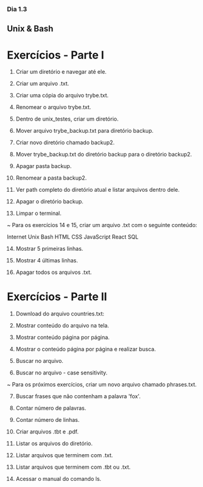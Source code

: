 ### Dia 1.3

## Unix & Bash

# Exercícios - Parte I

1. Criar um diretório e navegar até ele.

2. Criar um arquivo .txt.

3. Criar uma cópia do arquivo trybe.txt.

4. Renomear o arquivo trybe.txt.

5. Dentro de unix_testes, criar um diretório.

6. Mover arquivo trybe_backup.txt para diretório backup.

7. Criar novo diretório chamado backup2.

8. Mover trybe_backup.txt do diretório backup para o diretório backup2.

9. Apagar pasta backup.

10. Renomear a pasta backup2.

11. Ver path completo do diretório atual e listar arquivos dentro dele.

12. Apagar o diretório backup.

13. Limpar o terminal.

~ Para os exercícios 14 e 15, criar um arquivo .txt com o seguinte conteúdo:

Internet
Unix
Bash
HTML
CSS
JavaScript
React
SQL

14. Mostrar 5 primeiras linhas.

15. Mostrar 4 últimas linhas.

16. Apagar todos os arquivos .txt.

# Exercícios - Parte II

1. Download do arquivo countries.txt:

2. Mostrar conteúdo do arquivo na tela.

3. Mostrar conteúdo página por página.

4. Mostrar o conteúdo página por página e realizar busca.

5. Buscar no arquivo.

6. Buscar no arquivo - case sensitivity.

~ Para os próximos exercícios, criar um novo arquivo chamado phrases.txt.

7. Buscar frases que não contenham a palavra 'fox'.

8. Contar número de palavras.

9. Contar número de linhas.

10. Criar arquivos .tbt e .pdf.

11. Listar os arquivos do diretório.

12. Listar arquivos que terminem com .txt.

13. Listar arquivos que terminem com .tbt ou .txt.

14. Acessar o manual do comando ls.
